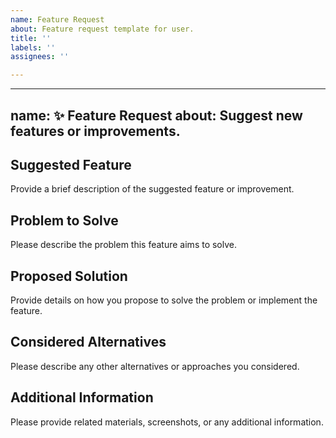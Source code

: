 ```yaml
---
name: Feature Request
about: Feature request template for user.
title: ''
labels: ''
assignees: ''

---
```


---
name: ✨ Feature Request
about: Suggest new features or improvements.
---

## Suggested Feature
Provide a brief description of the suggested feature or improvement.

## Problem to Solve
Please describe the problem this feature aims to solve.

## Proposed Solution
Provide details on how you propose to solve the problem or implement the feature.

## Considered Alternatives
Please describe any other alternatives or approaches you considered.

## Additional Information
Please provide related materials, screenshots, or any additional information.
